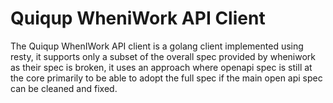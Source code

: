 # Quiqup WheniWork API Client

The Quiqup WhenIWork API client is a golang client implemented using resty, it supports only a subset of the overall spec provided by wheniwork as their spec is broken, it uses an approach where openapi spec is still at the core primarily to be able to adopt the full spec if the main open api spec can be cleaned and fixed.
